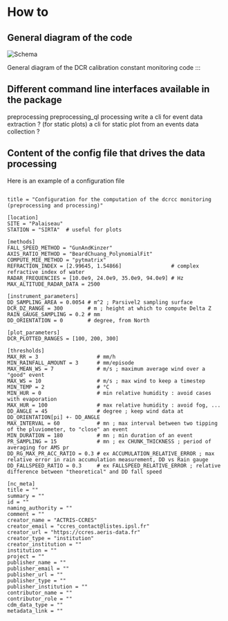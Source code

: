 # How to

## General diagram of the code

![Schema](../assets/Schema_fonctionnel_dcrcc-Page-1.drawio.png)



General diagram of the DCR calibration constant monitoring code
:::

## Different command line interfaces available in the package

preprocessing
preprocessing_ql
processing
write a cli for event data extraction ? (for static plots)
a cli for static plot from an events data collection ?

## Content of the config file that drives the data processing

Here is an example of a configuration file

```

title = "Configuration for the computation of the dcrcc monitoring (preprocessing and processing)"

[location]
SITE = "Palaiseau"
STATION = "SIRTA"  # useful for plots

[methods]
FALL_SPEED_METHOD = "GunAndKinzer"
AXIS_RATIO_METHOD = "BeardChuang_PolynomialFit"
COMPUTE_MIE_METHOD = "pytmatrix"
REFRACTION_INDEX = [2.99645, 1.54866]                # complex refractive index of water
RADAR_FREQUENCIES = [10.0e9, 24.0e9, 35.0e9, 94.0e9] # Hz
MAX_ALTITUDE_RADAR_DATA = 2500

[instrument_parameters]
DD_SAMPLING_AREA = 0.0054 # m^2 ; Parsivel2 sampling surface
DCR_DZ_RANGE = 300        # m ; height at which to compute Delta Z
RAIN_GAUGE_SAMPLING = 0.2 # mm
DD_ORIENTATION = 0        # degree, from North

[plot_parameters]
DCR_PLOTTED_RANGES = [100, 200, 300]

[thresholds]
MAX_RR = 3                   # mm/h
MIN_RAINFALL_AMOUNT = 3      # mm/episode
MAX_MEAN_WS = 7              # m/s ; maximum average wind over a "good" event
MAX_WS = 10                  # m/s ; max wind to keep a timestep
MIN_TEMP = 2                 # °C
MIN_HUR = 0                  # min relative humidity : avoid cases with evaporation
MAX_HUR = 100                # max relative humidity : avoid fog, ...
DD_ANGLE = 45                # degree ; keep wind data at DD_ORIENTATION[pi] +- DD_ANGLE
MAX_INTERVAL = 60            # mn ; max interval between two tipping of the pluviometer, to "close" an event
MIN_DURATION = 180           # mn ; min duration of an event
PR_SAMPLING = 15             # mn ; ex CHUNK_THICKNESS ; period of averaging for AMS pr
DD_RG_MAX_PR_ACC_RATIO = 0.3 # ex ACCUMULATION_RELATIVE_ERROR ; max relative error in rain accumulation measurement, DD vs Rain gauge
DD_FALLSPEED_RATIO = 0.3     # ex FALLSPEED_RELATIVE_ERROR ; relative difference between "theoretical" and DD fall speed

[nc_meta]
title = ""
summary = ""
id = ""
naming_authority = ""
comment = ""
creator_name = "ACTRIS-CCRES"
creator_email = "ccres_contact@listes.ipsl.fr"
creator_url = "https://ccres.aeris-data.fr"
creator_type = "institution"
creator_institution = ""
institution = ""
project = ""
publisher_name = ""
publisher_email = ""
publisher_url = ""
publisher_type = ""
publisher_institution = ""
contributor_name = ""
contributor_role = ""
cdm_data_type = ""
metadata_link = ""

```
